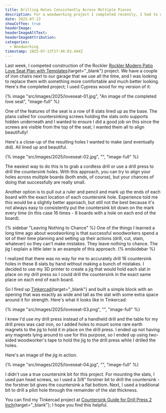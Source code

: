 ```yaml
---
title: Drilling Holes Consistently Across Multiple Pieces
description: For a woodworking project I completed recently, I had to drill 16 countersink holes in the same location across 8 boards. I created a jig to make this easy and consistent.
date: 2025-07-13
showCoffee: true
headerImage: 
headerImageAltText: 
headerImageAttribution: 
categories:
  - Woodworking
timestamp: 2025-07-13T17:46:03.444Z
---
```


Last week, I competed construction of the Rockler [Rockler Modern Patio Love Seat Plan with Templates](https://www.rockler.com/rockler-modern-patio-love-seat-plan-with-templates){target="_blank"} project. We have a couple of iron chairs next to our garage that we use all the time, and I was looking to replace them with something more comfortable and much better looking. Here's the completed project; I used Cypress wood for my version of it:

{% image "src/images/2025/loveseat-01.jpg", "An image of the completed love seat", "image-full" %}

One of the features of the seat is a row of 8 slats lined up as the base. The plans called for countersinking screws holding the slats onto supports hidden underneath and I wanted to ensure I did a good job on this since the screws are visible from the top of the seat; I wanted them all to align beautifully!

Here's a close-up of the resulting holes I wanted to make (and eventually did). All lined up and beautiful. 

{% image "src/images/2025/loveseat-02.jpg", "", "image-full" %}

The easiest way to do this is to grab a cordless drill or use a drill press to drill the countersink holes. With this approach, you can try to align your holes across multiple boards (both ends, of course), but your chances of doing that successfully are really small. 

Another option is to pull out a ruler and pencil and mark up the ends of each board with the exact location of each countersink hole. Experience told me this would be a slightly better approach, but still not the best because it's not always easy to consistently put the countersink bit down on the mark every time (in this case 16 times - 8 boards with a hole on each end of the board).

{% sidebar "Leaving Nothing to Chance" %}
One of the things I learned a long time ago about woodworking is that successful woodworkers spend a lot of their time planning and setting up their actions (drill, cut, stain, whatever) so they can't make mistakes. They leave nothing to chance. The jig I explain a little later is an example of this approach.
{% endsidebar %}

I realized that there was no way for me to accurately drill 16 countersink holes in these 8 slats by hand without making a bunch of mistakes. I decided to use my 3D printer to create a jig that would hold each slat in place on my drill press so I could drill the countersink in the exact same place on each end of each board.

So I fired up [Tinkercad](https://www.tinkercad.com/){target="_blank"} and built a simple block with an opening that was exactly as wide and tall as the slat with some extra space around it for strength. Here's what it looks like in Tinkercad:

{% image "src/images/2025/loveseat-03.png", "", "image-full" %}

I knew I'd use my drill press instead of a handheld drill and the table for my drill press was cast iron, so I added holes to mount some rare earth magnets to the jig to hold it in place on the drill press. I ended up not having any magnets lying around to use for this purpose, so I ended up using two-sided woodworker's tape to hold the jig to the drill press while I drilled the holes.

Here's an image of the jig in action. 

{% image "src/images/2025/loveseat-04.jpg", "", "image-full" %}

I didn't use a true countersink bit for this project. For mounting the slats, I used pan head screws, so I used a 3/8" forstner bit to drill the countersink - the forstner bit gives the countersink a flat bottom. Next, I used a traditional bit to drill a pilot hole through the remainder of the slat thickness.

You can find my Tinkercad project at [Countersink Guide for Drill Press 2 Inch](https://www.tinkercad.com/things/fwATBYdDfvK-countersink-guide-for-drill-press-2-inch){target="_blank"}; I hope you find this helpful.
